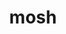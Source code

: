 ---
category: 4-letters
denotation: null
name: mosh
reference_link: https://www.etymonline.com/word/mosh
root_language: null
root_name: null
title: mosh
type: free
word_sums:
- respelling: mosh
  sum: 'Mosh + '
---